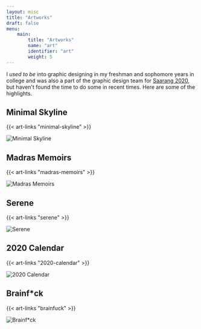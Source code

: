 ```yaml
---
layout: misc
title: "Artworks"
draft: false
menu:
    main:
        title: "Artworks"
        name: "art"
        identifier: "art"
        weight: 5
---
```


I *used to be* into graphic designing in my freshman and sophomore years in college and was also a part of the graphic design team for [Saarang 2020](https://en.wikipedia.org/wiki/Saarang), but haven't found the time to do some in recent times. Here are some of the highlights.

## Minimal Skyline
{{< art-links "minimal-skyline" >}}

![Minimal Skyline](https://cdn.aklsh.me/art/minimal-skyline/minimal-skyline.png)

## Madras Memoirs
{{< art-links "madras-memoirs" >}}

![Madras Memoirs](https://cdn.aklsh.me/art/madras-memoirs/madras-memoirs.png)

## Serene
{{< art-links "serene" >}}

![Serene](https://cdn.aklsh.me/art/serene/serene.png)

## 2020 Calendar
{{< art-links "2020-calendar" >}}

![2020 Calendar](https://cdn.aklsh.me/art/2020-calendar/2020-calendar.png)

## Brainf\*ck
{{< art-links "brainfuck" >}}

![Brainf*ck](https://cdn.aklsh.me/art/brainfuck/brainfuck.png)
